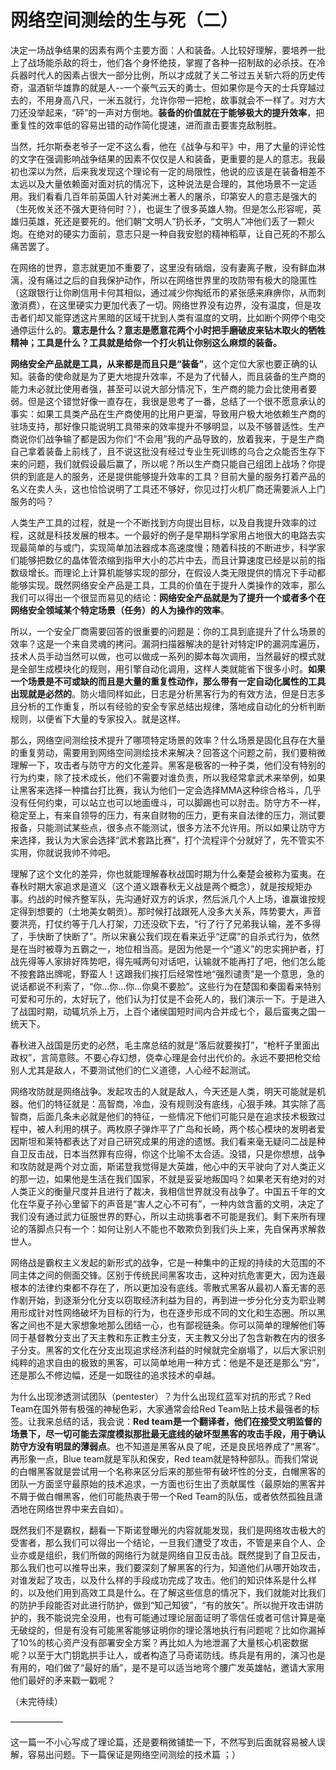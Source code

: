 # 网络空间测绘的生与死（二）

决定一场战争结果的因素有两个主要方面：人和装备。人比较好理解，要培养一批上了战场能杀敌的将士，他们各个身怀绝技，掌握了各种一招制敌的必杀技。在冷兵器时代人的因素占很大一部分比例，所以才成就了关二爷过五关斩六将的历史传奇，温酒斩华雄靠的就是人--一个豪气云天的勇士。但如果你是今天的士兵穿越过去的，不用身高八尺，一米五就行，允许你带一把枪，故事就会不一样了。对方大刀还没举起来，“砰”的一声对方倒地。**装备的价值就在于能够极大的提升效率**，把重复性的效率低的容易出错的动作简化提速，进而直击要害克敌制胜。

当然，托尔斯泰老爷子一定不这么看，他在《战争与和平》中，用了大量的评论性的文字在强调影响战争结果的因素不仅仅是人和装备，更重要的是人的意志。我最初也深以为然，后来我发现这个理论有一定的局限性，他说的应该是在装备相差不太远以及大量依赖面对面对抗的情况下，这种说法是合理的，其他场景不一定适用。我们看看几百年前英国人针对美洲土著人的屠杀，印第安人的意志是强大的（生死攸关还不强大更待何时？），也诞生了很多英雄人物。但是怎么形容呢，英雄归英雄，死还是要死的。他们朝“文明人”扔长矛，“文明人”冲他们丢了一颗火炮。在绝对的硬实力面前，意志只是一种自我安慰的精神稻草，让自己死的不那么痛苦罢了。

在网络的世界，意志就更加不重要了，这里没有硝烟，没有妻离子散，没有鲜血淋漓，没有痛过之后的自我保护动作，所以在网络世界里的攻防带有极大的隐匿性（这跟银行让你刷信用卡何其相似，通过减少你掏纸币的紧张感来麻痹你，从而刺激消费），在这里硬实力更加代表了一切。网络世界没有边界，没有温度，但是攻击者们却又能穿透这片黑暗的区域干扰到人类有温度的文明，比如断个网停个电交通停运什么的。**意志是什么？意志是愿意花两个小时把手磨破皮来钻木取火的牺牲精神；工具是什么？工具就是给你一个打火机让你别这么麻烦的装备。**

**网络安全产品就是工具，从来都是而且只是“装备”**，这个定位大家也要正确的认知。装备的使命就是为了更大地提升效率，不是为了代替人，而且装备的生产商的能力未必就比使用者强，甚至可以说大部分情况下，生产商的能力会比使用者要弱。但是这个错觉好像一直存在，我很是思考了一番，总结了一个很不愿意承认的事实：如果工具类产品在生产商使用的比用户更溜，导致用户极大地依赖生产商的驻场支持，那好像只能说明工具带来的效率提升不够明显，以及不够普适性。生产商说你们战争输了都是因为你们“不会用”我的产品导致的，放着我来，于是生产商自己拿着装备上前线了，且不说这批没有经过专业生死训练的乌合之众能否生存下来的问题，我们就假设最后赢了，所以呢？所以生产商只能自己组团上战场？你提供的到底是人的服务，还是提供能够提升效率的工具？目前大量的服务打着产品的名义在卖人头，这也恰恰说明了工具还不够好，你见过打火机厂商还需要派人上门服务的吗？

人类生产工具的过程，就是一个不断找到方向提出目标，以及自我提升效率的过程，这就是科技发展的根本。一个最好的例子是早期科学家用占地很大的电路去实现最简单的与或门，实现简单加法器成本高速度慢；随着科技的不断进步，科学家们能够把数亿的晶体管浓缩到指甲大小的芯片中去，而且计算速度已经是以前的指数级增长。而理论上计算机能够实现的部分，在假设人类无限提供的情况下手动都能够实现。既然网络安全产品是工具，工具的价值在于提升人类操作的效率，那么我们可以得出一个很显而易见的结论：**网络安全产品就是为了提升一个或者多个在网络安全领域某个特定场景（任务）的人为操作的效率**。

所以，一个安全厂商需要回答的很重要的问题是：你的工具到底提升了什么场景的效率？这是一个来自灵魂的拷问。漏洞扫描器解决的是针对特定IP的漏洞库遍历，技术人员手动当然可以做，也可以做成一系列的脚本每次调用，当然最好的模式就是全部生成模块化的规则，用引擎自动化调用，这样人类就能省下很多小时。**如果一个场景是不可或缺的而且是大量的重复性动作，那么带有一定自动化属性的工具出现就是必然的**。防火墙同样如此，日志是分析黑客行为的有效方法，但是日志多且分析的工作重复，所以有经验的安全专家总结出规律，落地成自动化的分析判断规则，以便省下大量的专家投入。就是这样。

那么，网络空间测绘技术提升了哪项特定场景的效率？什么场景是固化且存在大量的重复劳动，需要用到网络空间测绘技术来解决？回答这个问题之前，我们要稍微理解一下，攻击者与防守方的文化差异。黑客是极客的一种子类，他们没有特别的行为约束，除了技术成长，他们不需要对谁负责，所以我经常拿武术来举例，如果让黑客来选择一种擂台打比赛，我认为他们一定会选择MMA这种综合格斗，几乎没有任何约束，可以站立也可以地面缠斗，可以脚踢也可以肘击。防守方不一样，稳定至上，有来自领导的压力，有来自财物的压力，更有来自法律的压力，测试要报备，只能测试某些点，很多点不能测试，很多方法不允许用。所以如果让防守方来选择，我认为大家会选择“武术套路比赛”，打个流程评个分就好了，先不管实不实用，你就说我帅不帅吧。

理解了这个文化的差异，你也就能理解春秋战国时期为什么秦楚会被称为蛮夷。在春秋时期大家追求是道义（这个道义跟春秋无义战是两个概念），就是按规矩办事。约战的时候齐整军队，先沟通好双方的诉求，然后派几个人上场，谁赢谁按规定得到想要的（土地美女朝贡）。那时候打战跟死人没多大关系，阵势要大，声音要洪亮，打仗约等于几人打架，刀还没砍下去，“行了行了兄弟我认输，差不多得了，手快断了快断了”。所以宋襄公我们现在看来近乎“迂腐”的自杀式行为，依然是在当时被尊为五霸之一，地位相当高。是因为他是一个“道义”的忠实拥护者，打战先得等人家排好阵势吧，得先喊两句对话吧，认输就不能再打了吧，他们怎么能不按套路出牌呢，野蛮人！这跟我们挨打后经常性地“强烈谴责”是一个意思，急的说话都说不利索了，“你…你…你…你臭不要脸”。这些行为在楚国和秦国看来特别可爱和可乐的，太好玩了，他们认为打仗是不会死人的，我们演示一下。于是进入了战国时期，动辄坑杀上万，上百个诸侯国短时间内合并成七个，最后蛮夷之国一统天下。

春秋进入战国是历史的必然，毛主席总结的就是“落后就要挨打”，“枪杆子里面出政权”，言简意赅。不要心存幻想，侥幸心理是会付出代价的。永远不要把枪交给别人尤其是敌人，不要测试他们的仁义道德，人心经不起测试。

网络攻防就是网络战争。发起攻击的人就是敌人，今天还是人类，明天可能就是机器。他们的特征就是：高智商，冷血，没有规则没有底线，心狠手辣。其实除了高智商，后面几条未必就是他们的特征，一些情况下他们可能只是在追求技术极致过程中，被人利用的棋子。两枚原子弹炸平了广岛和长崎，两个核心模块的发明者爱因斯坦和莱特都表达了对自己研究成果的用途的遗憾。我们看来毫无疑问二战是种自卫反击战，日本当然罪有应得，你这个比喻不太合适。没错，只是你想想，战争和攻防就是两个对立面，斯诺登我觉得是大英雄，他心中的天平驶向了对人类正义的那一边，如果他是生活在我们国家，不就是妥妥地叛国吗？如果老天有绝对的对人类正义的衡量尺度并且进行了裁决，我相信世界就没有战争了。中国五千年的文化在华夏子孙心里留下的声音是“害人之心不可有”，一种内敛含蓄的文明，决定了我们没有通过武力征服世界的野心，所以主动挑事者不可能是我们。剩下来所有理论的落脚点只有一个：如何让别人不能也不敢欺负到我们头上来，先自保再求解救世人。

网络战是霸权主义发起的新形式的战争，它是一种集中的正规的持续的大范围的不同主体之间的侧面交锋。区别于传统民间黑客攻击，这种对抗危害更大，因为连最根本的法律约束都不存在了，所以更加没有底线。零散式黑客从最初人畜无害的恶作剧开始，到逐渐分化分支以窃取经济利益为目的，再到进一步分化分支为职业聘用形成针对性网络破坏为目标的行为，也在逐步形成不同的文化和生态圈。所以黑客之间也不是大家想象地那么团结一心，也有鄙视链条。你可以简单的理解他们等同于基督教分支出了天主教和东正教主分支，天主教又分出了包含新教在内的很多子分支。黑客的文化在分支出现追求经济利益的时候就完全崩塌了，以后大家识别纯粹的追求自由的极致的黑客，可以简单地用一种方式：他是不是还是那么“穷”，还是那么不修边幅，还是一如既往的追求技术的卓越。

为什么出现渗透测试团队（pentester）？为什么出现红蓝军对抗的形式？Red Team在国外带有极强的神秘色彩，大家通常会给Red Team贴上技术最强者的标签。让我来总结的话，我会说：**Red team是一个翻译者，他们在接受文明监督的场景下，尽一切可能去深度模拟那批最无底线的破坏型黑客的攻击手段，用于确认防守方没有明显的薄弱点**。也不知道是黑客从良了呢，还是良民培养成了“黑客”。再形象一点，Blue team就是军队和保安，Red team就是特种部队。而我们常说的白帽黑客就是尝试用一个名称来区分后来的那些带有破坏性的分支，白帽黑客的团队一方面坚守最原始的技术追求，一方面也衍生出了贡献属性（最原始的黑客并不屑于做白帽黑客，他们可能热衷于带一个Red Team的队伍，或者依然孤独且潇洒地在网络世界中来去自如）。

既然我们不是霸权，翻看一下斯诺登曝光的内容就能发现，我们是网络攻击极大的受害者，那么我们可以得出一个结论，一旦我们遭受了攻击，不管是来自个人、企业亦或是组织，我们所做的网络行为就是网络自卫反击战。既然提到了自卫反击，那么我们也可以推导出来，我们要深刻了解黑客的行为，知道他们从哪开始攻击，对谁发起了攻击，以及什么样的手段成功完成了攻击。他们的知识体系是什么样的，以及他们用到高效工具是什么。在了解这些信息的情况下，我们就能对比我们的防护手段能否对此进行防护，做到“知己知彼”，“有的放矢”。所以抛开攻击讲防护的，我不能说完全没用，也有可能通过理论层面证明了零信任或者可信计算是毫无破绽的，但是有没有可能黑客能够证明你的理论落地执行有问题呢？比如你漏掉了10%的核心资产没有部署安全方案？再比如人为地泄漏了大量核心机密数据呢？以至于大门钥匙拱手让人，或者构造了马奇诺防线。练兵是有用的，演习也是有用的，咱们做了“最好的盾”，是不是可以适当地弯个腰广发英雄帖，邀请大家用他们最好的矛来戳一戳呢？

（未完待续）

——————

这一篇一不小心写成了理论篇，还是要稍微铺垫一下，不然写到后面就容易被人误解，容易出问题。下一篇保证是网络空间测绘的技术篇 ；）